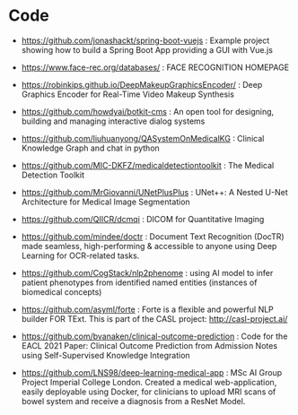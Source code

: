 # Code

- https://github.com/jonashackt/spring-boot-vuejs : Example project showing how to build a Spring Boot App providing a GUI with Vue.js
- https://www.face-rec.org/databases/ : FACE RECOGNITION HOMEPAGE
- https://robinkips.github.io/DeepMakeupGraphicsEncoder/ : Deep Graphics Encoder for Real-Time Video Makeup Synthesis
- https://github.com/howdyai/botkit-cms : An open tool for designing, building and managing interactive dialog systems
- https://github.com/liuhuanyong/QASystemOnMedicalKG : Clinical Knowledge Graph and chat in python
- https://github.com/MIC-DKFZ/medicaldetectiontoolkit : The Medical Detection Toolkit
- https://github.com/MrGiovanni/UNetPlusPlus : UNet++: A Nested U-Net Architecture for Medical Image Segmentation
- https://github.com/QIICR/dcmqi : DICOM for Quantitative Imaging

- https://github.com/mindee/doctr : Document Text Recognition (DocTR) made seamless, high-performing & accessible to anyone using Deep Learning for OCR-related tasks.
- https://github.com/CogStack/nlp2phenome : using AI model to infer patient phenotypes from identified named entities (instances of biomedical concepts)
- https://github.com/asyml/forte : Forte is a flexible and powerful NLP builder FOR TExt. This is part of the CASL project: http://casl-project.ai/
- https://github.com/bvanaken/clinical-outcome-prediction : Code for the EACL 2021 Paper: Clinical Outcome Prediction from Admission Notes using Self-Supervised Knowledge Integration
- https://github.com/LNS98/deep-learning-medical-app : MSc AI Group Project Imperial College London. Created a medical web-application, easily deployable using Docker, for clinicians to upload MRI scans of bowel system and receive a diagnosis from a ResNet Model.